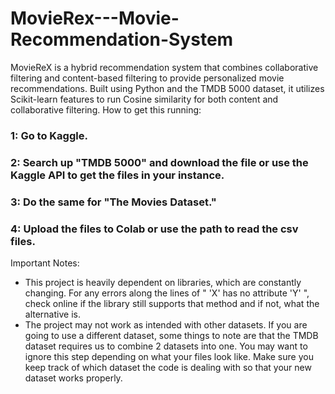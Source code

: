 # MovieRex---Movie-Recommendation-System
MovieReX is a hybrid recommendation system that combines collaborative filtering and content-based filtering to provide personalized movie recommendations. Built using Python and the TMDB 5000 dataset, it utilizes Scikit-learn features to run Cosine similarity for both content and collaborative filtering.
How to get this running:
### 1: Go to Kaggle. 
### 2: Search up "TMDB 5000" and download the file or use the Kaggle API to get the files in your instance.
### 3: Do the same for "The Movies Dataset."
### 4: Upload the files to Colab or use the path to read the csv files.

Important Notes:
- This project is heavily dependent on libraries, which are constantly changing. For any errors along the lines of " 'X' has no attribute 'Y' ", check online if the library still supports that method and if not, what the alternative is.
- The project may not work as intended with other datasets. If you are going to use a different dataset, some things to note are that the TMDB dataset requires us to combine 2 datasets into one. You may want to ignore this step depending on what your files look like. Make sure you keep track of which dataset the code is dealing with so that your new dataset works properly.
